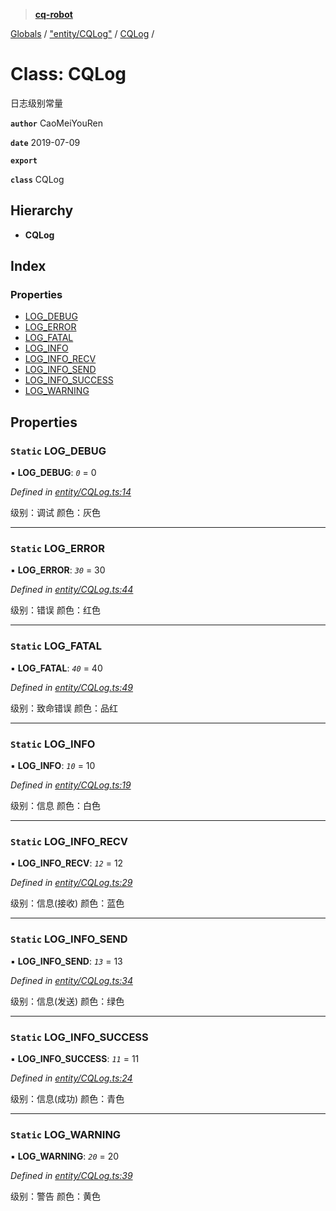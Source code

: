 > **[cq-robot](../README.md)**

[Globals](../globals.md) / ["entity/CQLog"](../modules/_entity_cqlog_.md) / [CQLog](_entity_cqlog_.cqlog.md) /

# Class: CQLog

日志级别常量

**`author`** CaoMeiYouRen

**`date`** 2019-07-09

**`export`** 

**`class`** CQLog

## Hierarchy

* **CQLog**

## Index

### Properties

* [LOG_DEBUG](_entity_cqlog_.cqlog.md#static-log_debug)
* [LOG_ERROR](_entity_cqlog_.cqlog.md#static-log_error)
* [LOG_FATAL](_entity_cqlog_.cqlog.md#static-log_fatal)
* [LOG_INFO](_entity_cqlog_.cqlog.md#static-log_info)
* [LOG_INFO_RECV](_entity_cqlog_.cqlog.md#static-log_info_recv)
* [LOG_INFO_SEND](_entity_cqlog_.cqlog.md#static-log_info_send)
* [LOG_INFO_SUCCESS](_entity_cqlog_.cqlog.md#static-log_info_success)
* [LOG_WARNING](_entity_cqlog_.cqlog.md#static-log_warning)

## Properties

### `Static` LOG_DEBUG

▪ **LOG_DEBUG**: *`0`* = 0

*Defined in [entity/CQLog.ts:14](https://github.com/CaoMeiYouRen/node-cq-robot/blob/6797119/src/entity/CQLog.ts#L14)*

级别：调试
颜色：灰色

___

### `Static` LOG_ERROR

▪ **LOG_ERROR**: *`30`* = 30

*Defined in [entity/CQLog.ts:44](https://github.com/CaoMeiYouRen/node-cq-robot/blob/6797119/src/entity/CQLog.ts#L44)*

级别：错误
颜色：红色

___

### `Static` LOG_FATAL

▪ **LOG_FATAL**: *`40`* = 40

*Defined in [entity/CQLog.ts:49](https://github.com/CaoMeiYouRen/node-cq-robot/blob/6797119/src/entity/CQLog.ts#L49)*

级别：致命错误
颜色：品红

___

### `Static` LOG_INFO

▪ **LOG_INFO**: *`10`* = 10

*Defined in [entity/CQLog.ts:19](https://github.com/CaoMeiYouRen/node-cq-robot/blob/6797119/src/entity/CQLog.ts#L19)*

级别：信息
颜色：白色

___

### `Static` LOG_INFO_RECV

▪ **LOG_INFO_RECV**: *`12`* = 12

*Defined in [entity/CQLog.ts:29](https://github.com/CaoMeiYouRen/node-cq-robot/blob/6797119/src/entity/CQLog.ts#L29)*

级别：信息(接收)
颜色：蓝色

___

### `Static` LOG_INFO_SEND

▪ **LOG_INFO_SEND**: *`13`* = 13

*Defined in [entity/CQLog.ts:34](https://github.com/CaoMeiYouRen/node-cq-robot/blob/6797119/src/entity/CQLog.ts#L34)*

级别：信息(发送)
颜色：绿色

___

### `Static` LOG_INFO_SUCCESS

▪ **LOG_INFO_SUCCESS**: *`11`* = 11

*Defined in [entity/CQLog.ts:24](https://github.com/CaoMeiYouRen/node-cq-robot/blob/6797119/src/entity/CQLog.ts#L24)*

级别：信息(成功)
颜色：青色

___

### `Static` LOG_WARNING

▪ **LOG_WARNING**: *`20`* = 20

*Defined in [entity/CQLog.ts:39](https://github.com/CaoMeiYouRen/node-cq-robot/blob/6797119/src/entity/CQLog.ts#L39)*

级别：警告
颜色：黄色